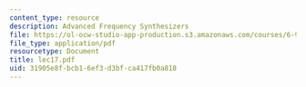 ```yaml
---
content_type: resource
description: Advanced Frequency Synthesizers
file: https://ol-ocw-studio-app-production.s3.amazonaws.com/courses/6-976-high-speed-communication-circuits-and-systems-spring-2003/31905e8fbcb16ef3d3bfca417fb0a818_lec17.pdf
file_type: application/pdf
resourcetype: Document
title: lec17.pdf
uid: 31905e8f-bcb1-6ef3-d3bf-ca417fb0a818
---
```


